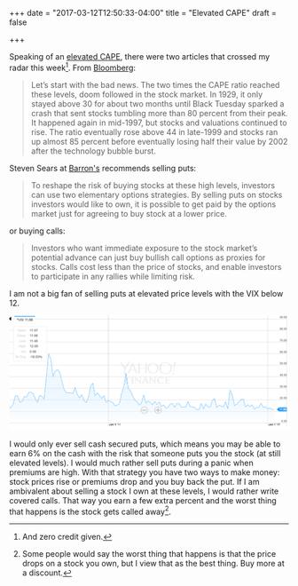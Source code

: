 +++
date = "2017-03-12T12:50:33-04:00"
title = "Elevated CAPE"
draft = false

+++

Speaking of an [elevated CAPE](/2017/03/uncertainty-quantification-in-the-cape-model), there were two articles that crossed my radar this week[^credit]. From [Bloomberg](https://www.bloomberg.com/view/articles/2017-03-03/what-to-make-of-these-twice-in-history-s-p-500-valuations):

> Let’s start with the bad news. The two times the CAPE ratio reached these levels, doom followed in the stock market. In 1929, it only stayed above 30 for about two months until Black Tuesday sparked a crash that sent stocks tumbling more than 80 percent from their peak. It happened again in mid-1997, but stocks and valuations continued to rise. The ratio eventually rose above 44 in late-1999 and stocks ran up almost 85 percent before eventually losing half their value by 2002 after the technology bubble burst.

Steven Sears at [Barron's](http://www.barrons.com/articles/how-to-profit-from-stock-rallies-while-limiting-risk-1489088690) recommends selling puts:

> To reshape the risk of buying stocks at these high levels, investors can use two elementary options strategies. By selling puts on stocks investors would like to own, it is possible to get paid by the options market just for agreeing to buy stock at a lower price.

or buying calls:

> Investors who want immediate exposure to the stock market’s potential advance can just buy bullish call options as proxies for stocks. Calls cost less than the price of stocks, and enable investors to participate in any rallies while limiting risk.

I am not a big fan of selling puts at elevated price levels with the VIX below 12. 

![current VIX](/images/elevated_cape/vix.png "Current VIX")

I would only ever sell cash secured puts, which means you may be able to earn 6% on the cash with the risk that someone puts you the stock (at still elevated levels). I would much rather sell puts during a panic when premiums are high. With that strategy you have two ways to make money: stock prices rise or premiums drop and you buy back the put. If I am ambivalent about selling a stock I own at these levels, I would rather write covered calls. That way you earn a few extra percent and the worst thing that happens is the stock gets called away[^drop].

[^credit]: And zero credit given.

[^drop]: Some people would say the worst thing that happens is that the price drops on a stock you own, but I view that as the best thing. Buy more at a discount.